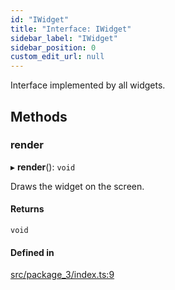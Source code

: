 ```yaml
---
id: "IWidget"
title: "Interface: IWidget"
sidebar_label: "IWidget"
sidebar_position: 0
custom_edit_url: null
---
```


Interface implemented by all widgets.

## Methods

### render

▸ **render**(): `void`

Draws the widget on the screen.

#### Returns

`void`

#### Defined in

[src/package_3/index.ts:9](https://github.com/avodaq-dev/monorepo/blob/f829f31/src/package_3/index.ts#L9)
